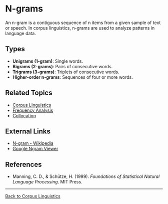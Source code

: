 # N-grams

An n-gram is a contiguous sequence of n items from a given sample of text or speech. In corpus linguistics, n-grams are used to analyze patterns in language data.

## Types

- **Unigrams (1-gram)**: Single words.
- **Bigrams (2-grams)**: Pairs of consecutive words.
- **Trigrams (3-grams)**: Triplets of consecutive words.
- **Higher-order n-grams**: Sequences of four or more words.



## Related Topics

- [Corpus Linguistics](Corpus-Linguistics.md)
- [Frequency Analysis](Frequency-Analysis.md)
- [Collocation](Collocation.md)

## External Links

- [N-gram - Wikipedia](https://en.wikipedia.org/wiki/N-gram)
- [Google Ngram Viewer](https://books.google.com/ngrams)

## References

- Manning, C. D., & Schütze, H. (1999). *Foundations of Statistical Natural Language Processing*. MIT Press.

---

[Back to Corpus Linguistics](README.md)
